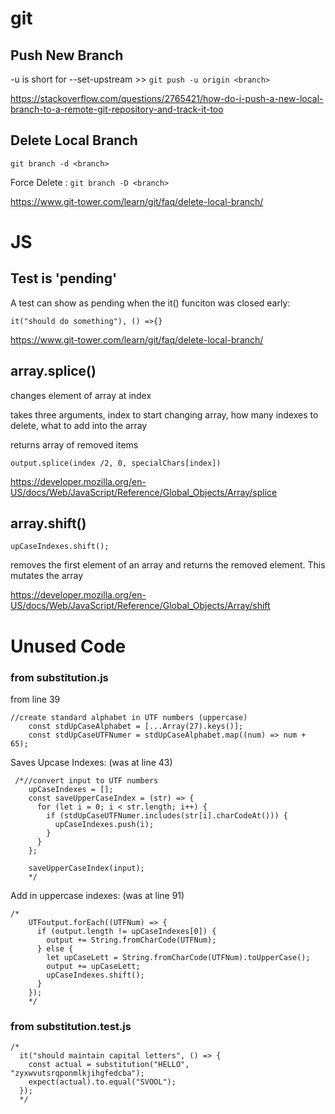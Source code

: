 # git

## Push New Branch
-u is short for --set-upstream >> `git push -u origin <branch>`

https://stackoverflow.com/questions/2765421/how-do-i-push-a-new-local-branch-to-a-remote-git-repository-and-track-it-too

## Delete Local Branch
`git branch -d <branch>` 

Force Delete : `git branch -D <branch>`

https://www.git-tower.com/learn/git/faq/delete-local-branch/


# JS

## Test is 'pending' 
A test can show as pending when the it() funciton was closed early:

`it("should do something"), () =>{}`


https://www.git-tower.com/learn/git/faq/delete-local-branch/

## array.splice()
changes element of array at index

takes three arguments, index to start changing array, how many indexes to delete, what to add into the array

returns array of removed items

`output.splice(index /2, 0, specialChars[index])`

https://developer.mozilla.org/en-US/docs/Web/JavaScript/Reference/Global_Objects/Array/splice

## array.shift()

`upCaseIndexes.shift();`

removes the first element of an array and returns the removed element. This mutates the array

https://developer.mozilla.org/en-US/docs/Web/JavaScript/Reference/Global_Objects/Array/shift

# Unused Code 

### from substitution.js
from line 39

```
//create standard alphabet in UTF numbers (uppercase)
    const stdUpCaseAlphabet = [...Array(27).keys()];
    const stdUpCaseUTFNumer = stdUpCaseAlphabet.map((num) => num + 65);
```

Saves Upcase Indexes: (was at line 43)

```
 /*//convert input to UTF numbers
    upCaseIndexes = [];
    const saveUpperCaseIndex = (str) => {
      for (let i = 0; i < str.length; i++) {
        if (stdUpCaseUTFNumer.includes(str[i].charCodeAt())) {
          upCaseIndexes.push(i);
        }
      }
    };

    saveUpperCaseIndex(input);
    */
```

Add in uppercase indexes: (was at line 91)

```
/*
    UTFoutput.forEach((UTFNum) => {
      if (output.length != upCaseIndexes[0]) {
        output += String.fromCharCode(UTFNum);
      } else {
        let upCaseLett = String.fromCharCode(UTFNum).toUpperCase();
        output += upCaseLett;
        upCaseIndexes.shift();
      }
    });
    */
```

### from substitution.test.js

```
/*
  it("should maintain capital letters", () => {
    const actual = substitution("HELLO", "zyxwvutsrqponmlkjihgfedcba");
    expect(actual).to.equal("SVOOL");
  });
  */
```
